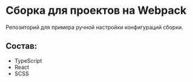 # Сборка для проектов на Webpack
Репозиторий для примера ручной настройки конфигураций сборки. 
## Состав:
- TypeScript
- React
- SCSS

